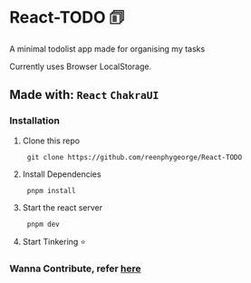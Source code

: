 
# React-TODO 🗊

A minimal todolist app made for organising my tasks

Currently uses Browser LocalStorage.

## Made with: ``React`` ``ChakraUI``

### Installation

1. Clone this repo

        git clone https://github.com/reenphygeorge/React-TODO
2. Install Dependencies

        pnpm install
3. Start the react server

        pnpm dev
4. Start Tinkering ⭐

### Wanna Contribute, refer [here](https://github.com/reenphygeorge/React-TODO/blob/master/CONTRIBUTING.md)
